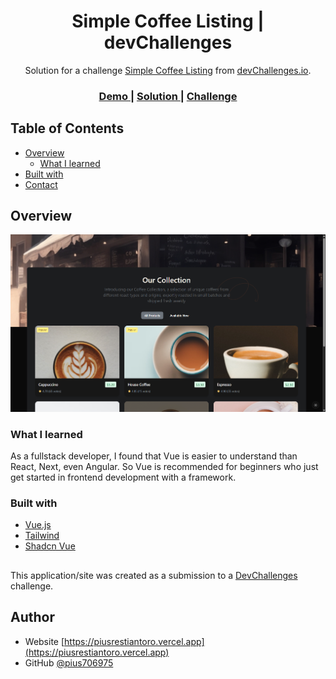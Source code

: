 <h1 align="center">Simple Coffee Listing | devChallenges</h1>

<div align="center">
   Solution for a challenge <a href="https://devchallenges.io/challenge/simple-coffee-listing" target="_blank">Simple Coffee Listing</a> from <a href="http://devchallenges.io" target="_blank">devChallenges.io</a>.
</div>

<div align="center">
  <h3>
    <a href="{https://coffee-listing.vercel.app}">
      Demo 
    </a>
    <span> | </span>
    <a href="{https://github.com/pius706975/devchallenges-simple-coffee-listing}">
      Solution
    </a>
    <span> | </span>
    <a href="https://devchallenges.io/challenge/simple-coffee-listing">
      Challenge
    </a>
  </h3>
</div>

## Table of Contents

- [Overview](#overview)
  - [What I learned](#what-i-learned)
- [Built with](#built-with)
- [Contact](#author)

## Overview

![screenshot](preview.png)

### What I learned
As a fullstack developer, I found that Vue is easier to understand than React, Next, even Angular. So Vue is recommended for beginners who just get started in frontend development with a framework.

### Built with
- [Vue.js](https://vuejs.org/)
- [Tailwind](https://tailwindcss.com/)
- [Shadcn Vue](https://www.shadcn-vue.com)
##

This application/site was created as a submission to a [DevChallenges](https://devchallenges.io/challenges-dashboard) challenge.

## Author

- Website [https://piusrestiantoro.vercel.app](https://piusrestiantoro.vercel.app)
- GitHub [@pius706975](https://github.com/pius706975)
